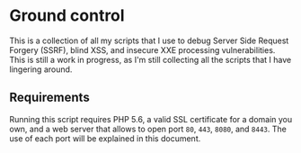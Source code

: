 # Ground control
This is a collection of all my scripts that I use to debug Server Side Request Forgery (SSRF), blind XSS, and insecure XXE processing vulnerabilities. This is still a work in progress, as I'm still collecting all the scripts that I have lingering around.

## Requirements
Running this script requires PHP 5.6, a valid SSL certificate for a domain you own, and a web server that allows to open port `80`, `443`, `8080`, and `8443`. The use of each port will be explained in this document.
